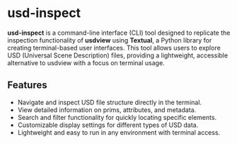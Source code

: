 # usd-inspect

**usd-inspect** is a command-line interface (CLI) tool designed to replicate the inspection functionality of **usdview** using **Textual**, a Python library for creating terminal-based user interfaces. This tool allows users to explore USD (Universal Scene Description) files, providing a lightweight, accessible alternative to usdview with a focus on terminal usage.

## Features

- Navigate and inspect USD file structure directly in the terminal.
- View detailed information on prims, attributes, and metadata.
- Search and filter functionality for quickly locating specific elements.
- Customizable display settings for different types of USD data.
- Lightweight and easy to run in any environment with terminal access.
